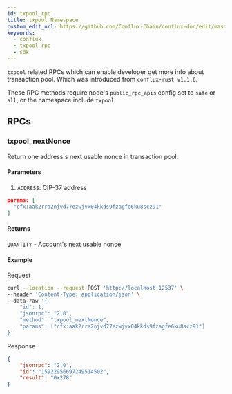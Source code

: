 ```yaml
---
id: txpool_rpc
title: txpool Namespace
custom_edit_url: https://github.com/Conflux-Chain/conflux-doc/edit/master/docs/RPCs/txpool-rpc.md
keywords:
  - conflux
  - txpool-rpc
  - sdk
---
```


`txpool` related RPCs which can enable developer get more info about transaction pool. Which was introduced from `conflux-rust v1.1.6`.

These RPC methods require node's `public_rpc_apis` config set to `safe` or `all`, or the namespace include `txpool`

## RPCs

### txpool_nextNonce

Return one address's next usable nonce in transaction pool.

#### Parameters

1. `ADDRESS`: CIP-37 address

```json
params: [
  "cfx:aak2rra2njvd77ezwjvx04kkds9fzagfe6ku8scz91"
]
```

#### Returns

`QUANTITY` - Account's next usable nonce

#### Example

Request

```sh
curl --location --request POST 'http://localhost:12537' \
--header 'Content-Type: application/json' \
--data-raw '{
    "id": 1,
    "jsonrpc": "2.0",
    "method": "txpool_nextNonce",
    "params": ["cfx:aak2rra2njvd77ezwjvx04kkds9fzagfe6ku8scz91"]
}'
```

Response

```json
{
    "jsonrpc": "2.0",
    "id": "15922956697249514502",
    "result": "0x278"
}
```